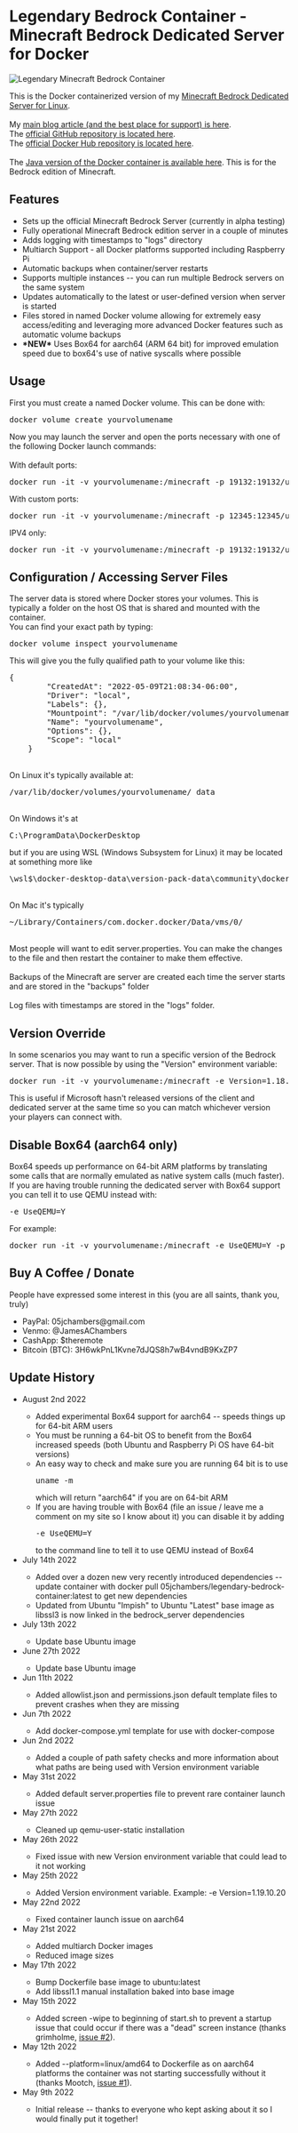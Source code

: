 # Legendary Bedrock Container - Minecraft Bedrock Dedicated Server for Docker
<img src="https://jamesachambers.com/wp-content/uploads/2022/05/Minecraft-Docker-Bedrock-1024x576.webp" alt="Legendary Minecraft Bedrock Container">

This is the Docker containerized version of my <a href="https://github.com/TheRemote/MinecraftBedrockServer" target="_blank" rel="noopener">Minecraft Bedrock Dedicated Server for Linux</a>.<br>
<br>
My <a href="https://jamesachambers.com/legendary-minecraft-bedrock-container/" target="_blank" rel="noopener">main blog article (and the best place for support) is here</a>.<br>
The <a href="https://github.com/TheRemote/Legendary-Bedrock-Container" target="_blank" rel="noopener">official GitHub repository is located here</a>.<br>
The <a href="https://hub.docker.com/r/05jchambers/legendary-bedrock-container" target="_blank" rel="noopener">official Docker Hub repository is located here</a>.<br>
<br>
The <a href="https://github.com/TheRemote/Legendary-Java-Minecraft-Paper" target="_blank" rel="noopener">Java version of the Docker container is available here</a>.  This is for the Bedrock edition of Minecraft.<br>

<h2>Features</h2>
<ul>
  <li>Sets up the official Minecraft Bedrock Server (currently in alpha testing)</li>
  <li>Fully operational Minecraft Bedrock edition server in a couple of minutes</li>
  <li>Adds logging with timestamps to "logs" directory</li>
  <li>Multiarch Support - all Docker platforms supported including Raspberry Pi</li>
  <li>Automatic backups when container/server restarts</li>
  <li>Supports multiple instances -- you can run multiple Bedrock servers on the same system</li>
  <li>Updates automatically to the latest or user-defined version when server is started</li>
  <li>Files stored in named Docker volume allowing for extremely easy access/editing and leveraging more advanced Docker features such as automatic volume backups</li>
  <li><strong>*NEW*</strong> Uses Box64 for aarch64 (ARM 64 bit) for improved emulation speed due to box64's use of native syscalls where possible</li>
</ul>

<h2>Usage</h2>
First you must create a named Docker volume.  This can be done with:<br>
<pre>docker volume create yourvolumename</pre>

Now you may launch the server and open the ports necessary with one of the following Docker launch commands:<br>
<br>
With default ports:
<pre>docker run -it -v yourvolumename:/minecraft -p 19132:19132/udp -p 19132:19132 -p 19133:19133/udp -p 19133:19133 05jchambers/legendary-bedrock-container:latest</pre>
With custom ports:
<pre>docker run -it -v yourvolumename:/minecraft -p 12345:12345/udp -p 12345:12345 -p 12346:12346/udp -p 12346:12346 -e PortIPV4=12345 -e PortIPV6=12346 05jchambers/legendary-bedrock-container:latest</pre>
IPV4 only:
<pre>docker run -it -v yourvolumename:/minecraft -p 19132:19132/udp -p 19132:19132 05jchambers/legendary-bedrock-container:latest</pre>

<h2>Configuration / Accessing Server Files</h2>
The server data is stored where Docker stores your volumes.  This is typically a folder on the host OS that is shared and mounted with the container.<br>
You can find your exact path by typing: <pre>docker volume inspect yourvolumename</pre>  This will give you the fully qualified path to your volume like this:
<pre>{
        "CreatedAt": "2022-05-09T21:08:34-06:00",
        "Driver": "local",
        "Labels": {},
        "Mountpoint": "/var/lib/docker/volumes/yourvolumename/_data",
        "Name": "yourvolumename",
        "Options": {},
        "Scope": "local"
    }</pre>
<br>
On Linux it's typically available at: <pre>/var/lib/docker/volumes/yourvolumename/_data</pre><br>
On Windows it's at <pre>C:\ProgramData\DockerDesktop</pre> but if you are using WSL (Windows Subsystem for Linux) it may be located at something more like <pre>\wsl$\docker-desktop-data\version-pack-data\community\docker\volumes\</pre><br>
On Mac it's typically <pre>~/Library/Containers/com.docker.docker/Data/vms/0/</pre><br>
Most people will want to edit server.properties.  You can make the changes to the file and then restart the container to make them effective.<br>
<br>
Backups of the Minecraft are server are created each time the server starts and are stored in the "backups" folder<br>
<br>
Log files with timestamps are stored in the "logs" folder.

<h2>Version Override</h2>
In some scenarios you may want to run a specific version of the Bedrock server.  That is now possible by using the "Version" environment variable: <pre>docker run -it -v yourvolumename:/minecraft -e Version=1.18.33.02 -p 19132:19132/udp -p 19132:19132 05jchambers/legendary-bedrock-container:latest</pre>
This is useful if Microsoft hasn't released versions of the client and dedicated server at the same time so you can match whichever version your players can connect with.

<h2>Disable Box64 (aarch64 only)</h2>
Box64 speeds up performance on 64-bit ARM platforms by translating some calls that are normally emulated as native system calls (much faster).  If you are having trouble running the dedicated server with Box64 support you can tell it to use QEMU instead with: <pre>-e UseQEMU=Y</pre>
For example: <pre>docker run -it -v yourvolumename:/minecraft -e UseQEMU=Y -p 19132:19132/udp -p 19132:19132 05jchambers/legendary-bedrock-container:latest</pre>

<h2>Buy A Coffee / Donate</h2>
<p>People have expressed some interest in this (you are all saints, thank you, truly)</p>
<ul>
 <li>PayPal: 05jchambers@gmail.com</li>
 <li>Venmo: @JamesAChambers</li>
 <li>CashApp: $theremote</li>
 <li>Bitcoin (BTC): 3H6wkPnL1Kvne7dJQS8h7wB4vndB9KxZP7</li>
</ul>

<h2>Update History</h2>
<ul>
  <li>August 2nd 2022</li>
  <ul>
    <li>Added experimental Box64 support for aarch64 -- speeds things up for 64-bit ARM users</li>
    <li>You must be running a 64-bit OS to benefit from the Box64 increased speeds (both Ubuntu and Raspberry Pi OS have 64-bit versions)</li>
    <li>An easy way to check and make sure you are running 64 bit is to use <pre>uname -m</pre> which will return "aarch64" if you are on 64-bit ARM</li>
    <li>If you are having trouble with Box64 (file an issue / leave me a comment on my site so I know about it) you can disable it by adding <pre>-e UseQEMU=Y</pre> to the command line to tell it to use QEMU instead of Box64</li>
  </ul>
  <li>July 14th 2022</li>
  <ul>
    <li>Added over a dozen new very recently introduced dependencies -- update container with docker pull 05jchambers/legendary-bedrock-container:latest to get new dependencies</li>
    <li>Updated from Ubuntu "Impish" to Ubuntu "Latest" base image as libssl3 is now linked in the bedrock_server dependencies</li>
  </ul>
  <li>July 13th 2022</li>
  <ul>
    <li>Update base Ubuntu image</li>
  </ul>
  <li>June 27th 2022</li>
  <ul>
    <li>Update base Ubuntu image</li>
  </ul>
  <li>Jun 11th 2022</li>
  <ul>
    <li>Added allowlist.json and permissions.json default template files to prevent crashes when they are missing</li>
  </ul>
  <li>Jun 7th 2022</li>
  <ul>
    <li>Add docker-compose.yml template for use with docker-compose</li>
  </ul>
  <li>Jun 2nd 2022</li>
  <ul>
    <li>Added a couple of path safety checks and more information about what paths are being used with Version environment variable</li>
  </ul>
  <li>May 31st 2022</li>
  <ul>
    <li>Added default server.properties file to prevent rare container launch issue</li>
  </ul>
  <li>May 27th 2022</li>
  <ul>
    <li>Cleaned up qemu-user-static installation</li>
  </ul>
  <li>May 26th 2022</li>
  <ul>
    <li>Fixed issue with new Version environment variable that could lead to it not working</li>
  </ul>
  <li>May 25th 2022</li>
  <ul>
    <li>Added Version environment variable.  Example: -e Version=1.19.10.20</li>
  </ul>
  <li>May 22nd 2022</li>
  <ul>
    <li>Fixed container launch issue on aarch64</li>
  </ul>
  <li>May 21st 2022</li>
  <ul>
    <li>Added multiarch Docker images</li>
    <li>Reduced image sizes</li>
  </ul>
  <li>May 17th 2022</li>
  <ul>
    <li>Bump Dockerfile base image to ubuntu:latest</li>
    <li>Add libssl1.1 manual installation baked into base image</li>
  </ul>
  <li>May 15th 2022</li>
    <ul>
        <li>Added screen -wipe to beginning of start.sh to prevent a startup issue that could occur if there was a "dead" screen instance (thanks grimholme, <a href="https://github.com/TheRemote/Legendary-Bedrock-Container/issues/2">issue #2</a>).</li>
    </ul>
  <li>May 12th 2022</li>
    <ul>
        <li>Added --platform=linux/amd64 to Dockerfile as on aarch64 platforms the container was not starting successfully without it (thanks Mootch, <a href="https://github.com/TheRemote/Legendary-Bedrock-Container/issues/1">issue #1</a>).</li>
    </ul>
  <li>May 9th 2022</li>
    <ul>
        <li>Initial release -- thanks to everyone who kept asking about it so I would finally put it together!</li>
    </ul>
</ul>